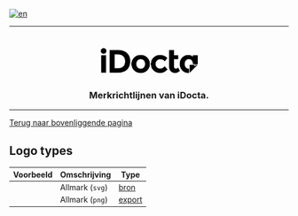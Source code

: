 [![en](https://img.shields.io/badge/lang-en-red.svg)](https://github.com/iDocta/brand-guide/blob/main/logo/cbc/README.md)

---

<h1 align="center">
    <a href="https://www.idocta.be">    
        <picture>
            <source media="(prefers-color-scheme: dark)" srcset="https://raw.githubusercontent.com/iDocta/brand-guide/main/logo/idocta/source/idocta-white.svg">
            <source media="(prefers-color-scheme: light)" srcset="https://raw.githubusercontent.com/iDocta/brand-guide/main/logo/idocta/source/idocta-black.svg">
            <img width="175px" alt="Shows a black logo in light color mode and a white one in dark color mode." src="https://raw.githubusercontent.com/iDocta/brand-guide/main/logo/idocta/source/idocta-black.svg">
        </picture>
    </a> 
</h1>
 
<h3 align="center">Merkrichtlijnen van iDocta.</h3>

---

[Terug naar bovenliggende pagina](../README.nl.md)

## Logo types

| Voorbeeld                                                                                                                          | Omschrijving    | Type                          |
| ---------------------------------------------------------------------------------------------------------------------------------- | --------------- | ----------------------------- |
| <img src='https://github.com/iDocta/brand-guide/blob/main/logo/allmark/source/allmark-black.svg?raw=true' width='64' alt=''/>      | Allmark (`svg`) | [bron](source/README.nl.md)   |
| <img src='https://github.com/iDocta/brand-guide/blob/main/logo/allmark/export/allmark-black-2048.png?raw=true' width='64' alt=''/> | Allmark (`png`) | [export](export/README.nl.md) |
